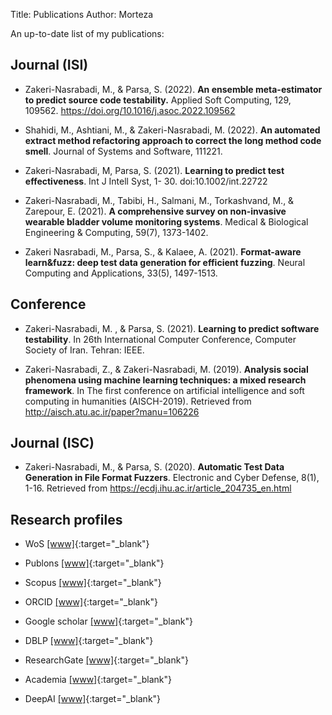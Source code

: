 Title: Publications
Author: Morteza


An up-to-date list of my publications:

## Journal (ISI)
* Zakeri-Nasrabadi, M., & Parsa, S. (2022). **An ensemble meta-estimator to predict source code testability.** Applied Soft Computing, 129, 109562. https://doi.org/10.1016/j.asoc.2022.109562


* Shahidi, M., Ashtiani, M., & Zakeri-Nasrabadi, M. (2022). **An automated extract method refactoring approach to correct the long method code smell**. Journal of Systems and Software, 111221.


* Zakeri-Nasrabadi, M, Parsa, S. (2021). **Learning to predict test effectiveness**. Int J Intell Syst, 1- 30. doi:10.1002/int.22722


* Zakeri-Nasrabadi, M., Tabibi, H., Salmani, M., Torkashvand, M., & Zarepour, E. (2021). **A comprehensive survey on non-invasive wearable bladder volume monitoring systems**. Medical & Biological Engineering & Computing, 59(7), 1373-1402.


* Zakeri Nasrabadi, M., Parsa, S., & Kalaee, A. (2021). **Format-aware learn&fuzz: deep test data generation for efficient fuzzing**. Neural Computing and Applications, 33(5), 1497-1513.



## Conference

* Zakeri-Nasrabadi, M. , & Parsa, S. (2021). **Learning to predict software testability**. In 26th International Computer Conference, Computer Society of Iran. Tehran: IEEE.

* Zakeri-Nasrabadi, Z., & Zakeri-Nasrabadi, M. (2019). **Analysis social phenomena using machine learning techniques: a mixed research framework**. In The first conference on artificial intelligence and soft computing in humanities (AISCH-2019). Retrieved from http://aisch.atu.ac.ir/paper?manu=106226


## Journal (ISC)

* Zakeri-Nasrabadi, M., & Parsa, S. (2020). **Automatic Test Data Generation in File Format Fuzzers**. Electronic and Cyber Defense, 8(1), 1-16. Retrieved from https://ecdj.ihu.ac.ir/article_204735_en.html



## Research profiles

* WoS [[www]](https://www.webofscience.com/wos/author/record/1429477){:target="_blank"}


* Publons [[www]](https://publons.com/researcher/1809049/morteza-zakeri-nasrabadi/){:target="_blank"}


* Scopus [[www]](https://www.scopus.com/authid/detail.uri?authorId=57219747851){:target="_blank"}


* ORCID [[www]](https://orcid.org/0000-0003-4289-0606){:target="_blank"}


* Google scholar [[www]](https://scholar.google.com/citations?user=km5DzwwAAAAJ&hl=en){:target="_blank"}


* DBLP [[www]](https://dblp.org/pid/232/3298.html){:target="_blank"}


* ResearchGate [[www]](https://www.researchgate.net/profile/Morteza-Zakeri-Nasrabadi){:target="_blank"}


* Academia [[www]](https://iust.academia.edu/zakeri){:target="_blank"}


* DeepAI [[www]](https://deepai.org/profile/morteza-zakeri-nasrabadi){:target="_blank"}



